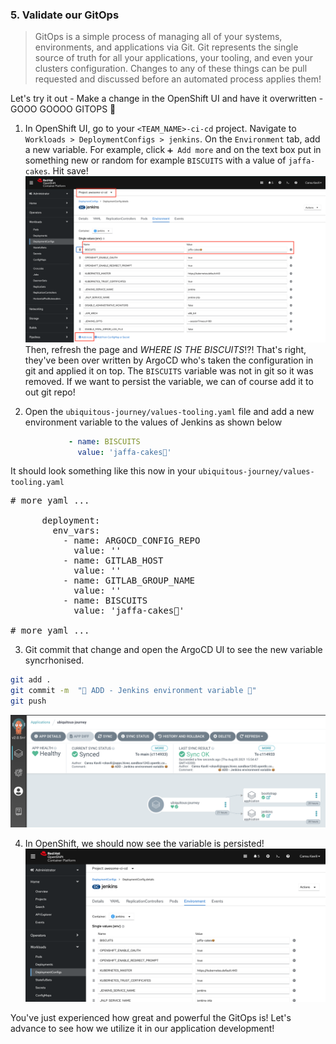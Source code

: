 ### 5. Validate our GitOps
> GitOps is a simple process of managing all of your systems, environments, and applications via Git. Git represents the single source of truth for all your applications, your tooling, and even your clusters configuration. Changes to any of these things can be pull requested and discussed before an automated process applies them!

Let's try it out - Make a change in the OpenShift UI and have it overwritten - GOOO GOOOO GITOPS 💪 

1. In OpenShift UI, go to your `<TEAM_NAME>-ci-cd` project. Navigate to `Workloads > DeploymentConfigs > jenkins`.  On the `Environment` tab, add a new variable. For example, click `➕ Add more` and on the text box put in something new or random for example `BISCUITS` with a value of `jaffa-cakes`. Hit save!
![jenkins-new-var](./images/jenkins-new-var.png)
Then, refresh the page and *WHERE IS THE BISCUITS*!?!
That's right, they've been over written by ArgoCD who's taken the configuration in git and applied it on top. The `BISCUITS` variable was not in git so it was removed. If we want to persist the variable, we can of course add it to out git repo!

2. Open the `ubiquitous-journey/values-tooling.yaml` file and add a new environment variable to the values of Jenkins as shown below
```yaml
             - name: BISCUITS
               value: 'jaffa-cakes🍪'
```
It should look something like this now in your `ubiquitous-journey/values-tooling.yaml`
<pre>
# more yaml ...

      deployment:
        env_vars:
          - name: ARGOCD_CONFIG_REPO
            value: ''
          - name: GITLAB_HOST
            value: ''
          - name: GITLAB_GROUP_NAME
            value: ''
          - name: BISCUITS
            value: 'jaffa-cakes🍪'

# more yaml ... 
</pre>

3. Git commit that change and open the ArgoCD UI to see the new variable syncrhonised.
```bash
git add .
git commit -m  "🍪 ADD - Jenkins environment variable 🍪" 
git push 
```
![argocd-new-var](./images/argocd-new-var.png)

4. In OpenShift, we should now see the variable is persisted!
![jenkins-argocd-new-var](./images/jenkins-argocd-new-var.png)

You've just experienced how great and powerful the GitOps is! Let's advance to see how we utilize it in our application development!